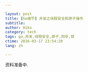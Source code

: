 ```yaml
---

layout: post  
title: [Go细节] 并发之线程安全和原子操作
subtitle:   
author: Hiko  
category: tech  
tags: go,并发,线程安全,原子,同步,锁  
ctime: 2016-03-17 23:54:20  
lang: zh  

---
```


资料准备中.